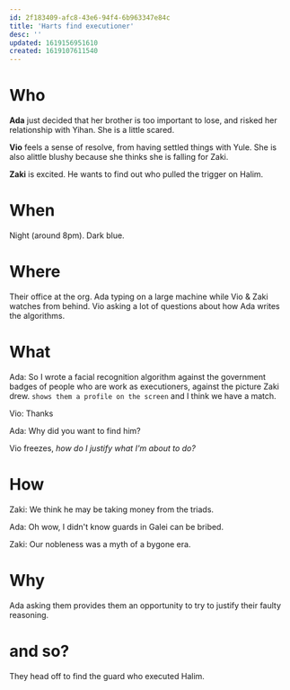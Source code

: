 ```yaml
---
id: 2f183409-afc8-43e6-94f4-6b963347e84c
title: 'Harts find executioner'
desc: ''
updated: 1619156951610
created: 1619107611540
---
```

# Who
**Ada** just decided that her brother is too important to lose, and risked her relationship with Yihan. She is a little scared.

**Vio** feels a sense of resolve, from having settled things with Yule. She is also alittle blushy because she thinks she is falling for Zaki.

**Zaki** is excited. He wants to find out who pulled the trigger on Halim.

# When
Night (around 8pm). Dark blue.

# Where
Their office at the org. Ada typing on a large machine while Vio & Zaki watches from behind.
Vio asking a lot of questions about how Ada writes the algorithms.

# What
Ada: So I wrote a facial recognition algorithm against the government badges of people who are work as executioners, against the picture Zaki drew. `shows them a profile on the screen` and I think we have a match.

Vio: Thanks

Ada: Why did you want to find him?

Vio freezes, *how do I justify what I'm about to do?*

# How

Zaki: We think he may be taking money from the triads.

Ada: Oh wow, I didn't know guards in Galei can be bribed.

Zaki: Our nobleness was a myth of a bygone era.

# Why

Ada asking them provides them an opportunity to try to justify their faulty reasoning.

# and so?
They head off to find the guard who executed Halim.

